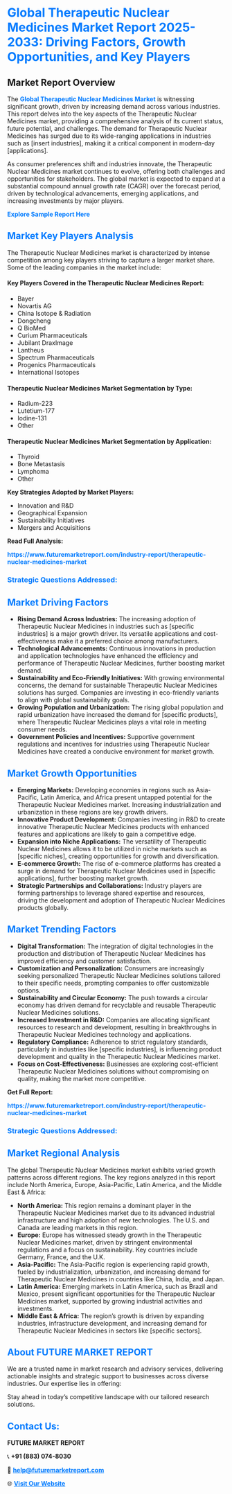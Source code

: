 <h1 style="color: #007BFF;">Global Therapeutic Nuclear Medicines Market Report 2025-2033: Driving Factors, Growth Opportunities, and Key Players</h1>

<section id="overview">
<h2>Market Report Overview</h2>
<p>The <a href="https://www.futuremarketreport.com/industry-report/therapeutic-nuclear-medicines-market" style="color: #007BFF; text-decoration: none;"><strong>Global Therapeutic Nuclear Medicines Market</strong></a> is witnessing significant growth, driven by increasing demand across various industries. This report delves into the key aspects of the Therapeutic Nuclear Medicines market, providing a comprehensive analysis of its current status, future potential, and challenges. The demand for Therapeutic Nuclear Medicines has surged due to its wide-ranging applications in industries such as [insert industries], making it a critical component in modern-day [applications].</p>
<p>As consumer preferences shift and industries innovate, the Therapeutic Nuclear Medicines market continues to evolve, offering both challenges and opportunities for stakeholders. The global market is expected to expand at a substantial compound annual growth rate (CAGR) over the forecast period, driven by technological advancements, emerging applications, and increasing investments by major players.</p>
</section>

<section id="overview">
<p><a href="https://www.futuremarketreport.com/request-sample/reportId=26996" style="color: #007BFF; text-decoration: none;"><strong>Explore Sample Report Here</strong></a></p>
</section>

<section id="key-players">
<h2 style="color: #007BFF;">Market Key Players Analysis</h2>
<p>The Therapeutic Nuclear Medicines market is characterized by intense competition among key players striving to capture a larger market share. Some of the leading companies in the market include:</p>
<h4>Key Players Covered in the Therapeutic Nuclear Medicines Report:</h4>
<ul><li>Bayer</li><li>Novartis AG</li><li>China Isotope &amp; Radiation</li><li>Dongcheng</li><li>Q BioMed</li><li>Curium Pharmaceuticals</li><li>Jubilant DraxImage</li><li>Lantheus</li><li>Spectrum Pharmaceuticals</li><li>Progenics Pharmaceuticals</li><li>International Isotopes</li></ul>
<h4>Therapeutic Nuclear Medicines Market Segmentation by Type:</h4>
<ul><li>Radium-223</li><li>Lutetium-177</li><li>Iodine-131</li><li>Other</li></ul>

<h4>Therapeutic Nuclear Medicines Market Segmentation by Application:</h4>
<ul><li>Thyroid</li><li>Bone Metastasis</li><li>Lymphoma</li><li>Other</li></ul>
<p><strong>Key Strategies Adopted by Market Players:</strong></p>
<ul>
<li>Innovation and R&D</li>
<li>Geographical Expansion</li>
<li>Sustainability Initiatives</li>
<li>Mergers and Acquisitions</li>
</ul>
</section>

<section>
<p><strong>Read Full Analysis: </strong></p><a href="https://www.futuremarketreport.com/industry-report/therapeutic-nuclear-medicines-market" style="color: #007BFF; text-decoration: none;"><strong>https://www.futuremarketreport.com/industry-report/therapeutic-nuclear-medicines-market</strong></a>
<h3 style="color: #007BFF;">Strategic Questions Addressed:</h3>
</section>

<section id="driving-factors">
<h2 style="color: #007BFF;">Market Driving Factors</h2>
<ul>
<li><strong>Rising Demand Across Industries:</strong> The increasing adoption of Therapeutic Nuclear Medicines in industries such as [specific industries] is a major growth driver. Its versatile applications and cost-effectiveness make it a preferred choice among manufacturers.</li>
<li><strong>Technological Advancements:</strong> Continuous innovations in production and application technologies have enhanced the efficiency and performance of Therapeutic Nuclear Medicines, further boosting market demand.</li>
<li><strong>Sustainability and Eco-Friendly Initiatives:</strong> With growing environmental concerns, the demand for sustainable Therapeutic Nuclear Medicines solutions has surged. Companies are investing in eco-friendly variants to align with global sustainability goals.</li>
<li><strong>Growing Population and Urbanization:</strong> The rising global population and rapid urbanization have increased the demand for [specific products], where Therapeutic Nuclear Medicines plays a vital role in meeting consumer needs.</li>
<li><strong>Government Policies and Incentives:</strong> Supportive government regulations and incentives for industries using Therapeutic Nuclear Medicines have created a conducive environment for market growth.</li>
</ul>
</section>

<section id="growth-opportunities">
<h2 style="color: #007BFF;">Market Growth Opportunities</h2>
<ul>
<li><strong>Emerging Markets:</strong> Developing economies in regions such as Asia-Pacific, Latin America, and Africa present untapped potential for the Therapeutic Nuclear Medicines market. Increasing industrialization and urbanization in these regions are key growth drivers.</li>
<li><strong>Innovative Product Development:</strong> Companies investing in R&D to create innovative Therapeutic Nuclear Medicines products with enhanced features and applications are likely to gain a competitive edge.</li>
<li><strong>Expansion into Niche Applications:</strong> The versatility of Therapeutic Nuclear Medicines allows it to be utilized in niche markets such as [specific niches], creating opportunities for growth and diversification.</li>
<li><strong>E-commerce Growth:</strong> The rise of e-commerce platforms has created a surge in demand for Therapeutic Nuclear Medicines used in [specific applications], further boosting market growth.</li>
<li><strong>Strategic Partnerships and Collaborations:</strong> Industry players are forming partnerships to leverage shared expertise and resources, driving the development and adoption of Therapeutic Nuclear Medicines products globally.</li>
</ul>
</section>

<section id="trending-factors">
<h2 style="color: #007BFF;">Market Trending Factors</h2>
<ul>
<li><strong>Digital Transformation:</strong> The integration of digital technologies in the production and distribution of Therapeutic Nuclear Medicines has improved efficiency and customer satisfaction.</li>
<li><strong>Customization and Personalization:</strong> Consumers are increasingly seeking personalized Therapeutic Nuclear Medicines solutions tailored to their specific needs, prompting companies to offer customizable options.</li>
<li><strong>Sustainability and Circular Economy:</strong> The push towards a circular economy has driven demand for recyclable and reusable Therapeutic Nuclear Medicines solutions.</li>
<li><strong>Increased Investment in R&D:</strong> Companies are allocating significant resources to research and development, resulting in breakthroughs in Therapeutic Nuclear Medicines technology and applications.</li>
<li><strong>Regulatory Compliance:</strong> Adherence to strict regulatory standards, particularly in industries like [specific industries], is influencing product development and quality in the Therapeutic Nuclear Medicines market.</li>
<li><strong>Focus on Cost-Effectiveness:</strong> Businesses are exploring cost-efficient Therapeutic Nuclear Medicines solutions without compromising on quality, making the market more competitive.</li>
</ul>
</section>

<section>
<p><strong>Get Full Report: </strong></p><a href="https://www.futuremarketreport.com/industry-report/therapeutic-nuclear-medicines-market" style="color: #007BFF; text-decoration: none;"><strong>https://www.futuremarketreport.com/industry-report/therapeutic-nuclear-medicines-market</strong></a>
<h3 style="color: #007BFF;">Strategic Questions Addressed:</h3>
</section>


<section id="regional-analysis">
<h2 style="color: #007BFF;">Market Regional Analysis</h2>
<p>The global Therapeutic Nuclear Medicines market exhibits varied growth patterns across different regions. The key regions analyzed in this report include North America, Europe, Asia-Pacific, Latin America, and the Middle East & Africa:</p>
<ul>
<li><strong>North America:</strong> This region remains a dominant player in the Therapeutic Nuclear Medicines market due to its advanced industrial infrastructure and high adoption of new technologies. The U.S. and Canada are leading markets in this region.</li>
<li><strong>Europe:</strong> Europe has witnessed steady growth in the Therapeutic Nuclear Medicines market, driven by stringent environmental regulations and a focus on sustainability. Key countries include Germany, France, and the U.K.</li>
<li><strong>Asia-Pacific:</strong> The Asia-Pacific region is experiencing rapid growth, fueled by industrialization, urbanization, and increasing demand for Therapeutic Nuclear Medicines in countries like China, India, and Japan.</li>
<li><strong>Latin America:</strong> Emerging markets in Latin America, such as Brazil and Mexico, present significant opportunities for the Therapeutic Nuclear Medicines market, supported by growing industrial activities and investments.</li>
<li><strong>Middle East & Africa:</strong> The region’s growth is driven by expanding industries, infrastructure development, and increasing demand for Therapeutic Nuclear Medicines in sectors like [specific sectors].</li>
</ul>
</section>

<footer>
<h2 style="color: #007BFF;">About FUTURE MARKET REPORT</h2>
<p>We are a trusted name in market research and advisory services, delivering actionable insights and strategic support to businesses across diverse industries. Our expertise lies in offering:</p>

<p>Stay ahead in today’s competitive landscape with our tailored research solutions.</p>

<h2 style="color: #007BFF;">Contact Us:</h2>
<p><strong>FUTURE MARKET REPORT</strong></p>
<p>📞 <strong>+91 (883) 074-8030</strong></p>
<p>📧 <strong><a href="mailto:help@futuremarketreport.com" style="color: #007BFF;">help@futuremarketreport.com</a></strong></p>
<p>🌐 <strong><a href="https://www.futuremarketreport.com/" style="color: #007BFF;">Visit Our Website</a></strong></p>
</footer>